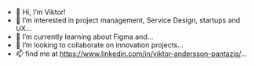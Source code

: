 - 👋 Hi, I’m Viktor!
- 👀 I’m interested in project management, Service Design, startups and UX...
- 🌱 I’m currently learning about Figma and...
- 💞️ I’m looking to collaborate on innovation projects...
- 📫 find me at https://www.linkedin.com/in/viktor-andersson-pantazis/...

<!---
Viktor043/Viktor043 is a ✨ special ✨ repository because its `README.md` (this file) appears on your GitHub profile.
You can click the Preview link to take a look at your changes.
--->
